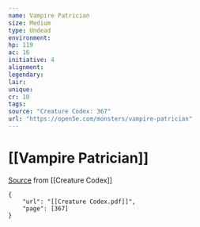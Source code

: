 ```yaml
---
name: Vampire Patrician
size: Medium
type: Undead
environment: 
hp: 119
ac: 16
initiative: 4
alignment: 
legendary: 
lair: 
unique: 
cr: 10
tags: 
source: "Creature Codex: 367"
url: "https://open5e.com/monsters/vampire-patrician"
---
```

# [[Vampire Patrician]]

[Source](zotero://open-pdf/library/items/NTNKJRHG?page=367) from [[Creature Codex]]

```pdf
{
	"url": "[[Creature Codex.pdf]]",
	"page": [367]
}
```

